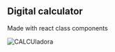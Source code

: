 ## Digital calculator

Made with react class components

![CALCUladora](https://user-images.githubusercontent.com/73653212/120007488-579d2d80-bfb0-11eb-9acc-646d7df3476e.gif)